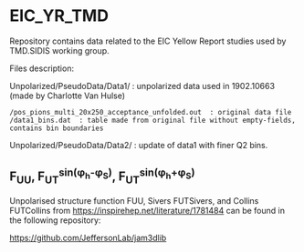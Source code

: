 # EIC_YR_TMD

Repository contains data related to the EIC Yellow Report studies used by TMD.SIDIS working group.

Files description:

Unpolarized/PseudoData/Data1/   : unpolarized data used in 1902.10663 (made by Charlotte Van Hulse)

	/pos_pions_multi_20x250_acceptance_unfolded.out  : original data file	 
	/data1_bins.dat  : table made from original file without empty-fields, contains bin boundaries
	
Unpolarized/PseudoData/Data2/   : update of data1 with finer Q2 bins.


## F<sub>UU</sub>, F<sub>UT</sub><sup>sin(φ<sub>h</sub>-φ<sub>S</sub>)</sup>, F<sub>UT</sub><sup>sin(φ<sub>h</sub>+φ<sub>S</sub>)</sup>
Unpolarised structure function FUU, Sivers FUTSivers, and Collins FUTCollins from https://inspirehep.net/literature/1781484
can be found in the following repository:

https://github.com/JeffersonLab/jam3dlib


